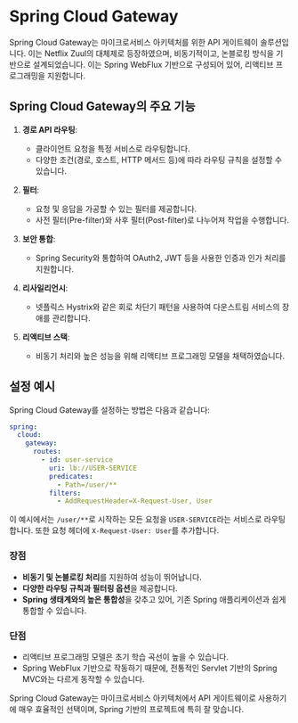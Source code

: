 # Spring Cloud Gateway

Spring Cloud Gateway는 마이크로서비스 아키텍처를 위한 API 게이트웨이 솔루션입니다. 이는 Netflix Zuul의 대체제로 등장하였으며, 비동기적이고, 논블로킹 방식을 기반으로 설계되었습니다. 이는 Spring WebFlux 기반으로 구성되어 있어, 리액티브 프로그래밍을 지원합니다.

## Spring Cloud Gateway의 주요 기능

1. **경로 API 라우팅**:
   - 클라이언트 요청을 특정 서비스로 라우팅합니다.
   - 다양한 조건(경로, 호스트, HTTP 메서드 등)에 따라 라우팅 규칙을 설정할 수 있습니다.

2. **필터**:
   - 요청 및 응답을 가공할 수 있는 필터를 제공합니다.
   - 사전 필터(Pre-filter)와 사후 필터(Post-filter)로 나누어져 작업을 수행합니다.

3. **보안 통합**:
   - Spring Security와 통합하여 OAuth2, JWT 등을 사용한 인증과 인가 처리를 지원합니다.

4. **리사일리언시**:
   - 넷플릭스 Hystrix와 같은 회로 차단기 패턴을 사용하여 다운스트림 서비스의 장애를 관리합니다.

5. **리액티브 스택**:
   - 비동기 처리와 높은 성능을 위해 리액티브 프로그래밍 모델을 채택하였습니다.

## 설정 예시

Spring Cloud Gateway를 설정하는 방법은 다음과 같습니다:

```yaml
spring:
  cloud:
    gateway:
      routes:
        - id: user-service
          uri: lb://USER-SERVICE
          predicates:
            - Path=/user/**
          filters:
            - AddRequestHeader=X-Request-User, User
```

이 예시에서는 `/user/**`로 시작하는 모든 요청을 `USER-SERVICE`라는 서비스로 라우팅합니다. 또한 요청 헤더에 `X-Request-User: User`를 추가합니다.

### 장점

- **비동기 및 논블로킹 처리**를 지원하여 성능이 뛰어납니다.
- **다양한 라우팅 규칙과 필터링 옵션**을 제공합니다.
- **Spring 생태계와의 높은 통합성**을 갖추고 있어, 기존 Spring 애플리케이션과 쉽게 통합할 수 있습니다.

### 단점

- 리액티브 프로그래밍 모델은 초기 학습 곡선이 높을 수 있습니다.
- Spring WebFlux 기반으로 작동하기 때문에, 전통적인 Servlet 기반의 Spring MVC와는 다르게 동작할 수 있습니다.

Spring Cloud Gateway는 마이크로서비스 아키텍처에서 API 게이트웨이로 사용하기에 매우 효율적인 선택이며, Spring 기반의 프로젝트에 특히 잘 맞습니다.
